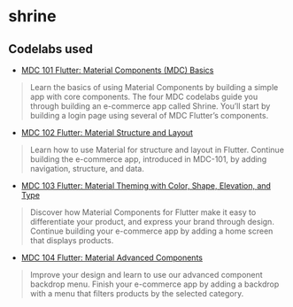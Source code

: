 # shrine

## Codelabs used

* [MDC 101 Flutter: Material Components (MDC) Basics](https://codelabs.developers.google.com/codelabs/mdc-101-flutter#0)
> Learn the basics of using Material Components by building a simple app with core components. The four MDC codelabs guide you through building an e-commerce app called Shrine. You’ll start by building a login page using several of MDC Flutter’s components.

* [MDC 102 Flutter: Material Structure and Layout](https://codelabs.developers.google.com/codelabs/mdc-102-flutter#0)
> Learn how to use Material for structure and layout in Flutter. Continue building the e-commerce app, introduced in MDC-101, by adding navigation, structure, and data.

* [MDC 103 Flutter: Material Theming with Color, Shape, Elevation, and Type](https://codelabs.developers.google.com/codelabs/mdc-103-flutter#0)
> Discover how Material Components for Flutter make it easy to differentiate your product, and express your brand through design. Continue building your e-commerce app by adding a home screen that displays products.

* [MDC 104 Flutter: Material Advanced Components](https://codelabs.developers.google.com/codelabs/mdc-104-flutter#0)
> Improve your design and learn to use our advanced component backdrop menu. Finish your e-commerce app by adding a backdrop with a menu that filters products by the selected category.
